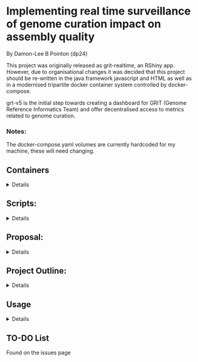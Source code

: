 # Implementing real time surveillance of genome curation impact on assembly quality
By Damon-Lee B Pointon (dp24)

This project was originally released as grit-realtime, an RShiny app. However, due to organisational changes
it was decided that this project should be re-written in the java framework javascript and HTML
as well as in a modernised tripartite docker container system controlled by docker-compose.

grt-v5 is the initial step towards creating a dashboard for GRIT (Genome Reference Informatics Team)
and offer decentralised access to metrics related to genome curation.

### Notes:
The docker-compose.yaml volumes are currently hardcoded for my machine, these will need changing.

## Containers
<details>

grt-v5_server_1 : postgrest, a swagger api wrapper for PostgreSQL databases. It produces a usable API but with the one endpoint which is not ideal.

grt-v5_client_1 : The website it self, written via Bootstrap and HTML5.

grt-v5_db_1 : The PostgreSQL database, this will contain all of the information pulled from the attached scripts.

### Optional Container:

grt-v5_swagger_1 : A Swagger API UI.

</details>

## Scripts:
<details>

### Python:

jira_connect.py - Main script which pulls data from the Jira API, massages and outputs to a sorted TSV file ready for ingestion by the docker containers.

jira_2_db_update.py - Script to be run on a daily basis to update the PostgreSQL database with new data.

prefix_pull.py - An accessory script which pulls double letter assignments and clade information from the prefix_assignment_kj2.xlsx file.

prefix_assignments.py - Not technically a script but contains dictionaries on taxonomic information which is required by the main scripts.

### SQL:

10_db_init.sql - Creates the PSQL database table upon docker-compose up.

20_db_fill.sql - Fills the database table with information from jira_dump.tsv.sorted.

### R:

These are no longer in use but make up the old version of this projects graph generation and logic for reference.

grit_graphs.R - Graph generation script.

jira_data.R - Graph generation script.

### JavaScript

- index.html
  - maingraph{1/2}.js - Produces the 2 main graphs.
 
  - rightgraph{1/2}.js - 1 produces the box chart, 2 produces the pie chart or project numbers.
 

- datedash.html
  - date_graph.js - Produces a date time graph to be modified in the future to include pipeline versions,
    allows visualization of data over specific time frames.
    

- maingraphs.html
  - gevalgraph{1/2/3/4).js - These graphs mimic those found in the gEVAL paper [found here](https://www.biorxiv.org/content/10.1101/2020.08.12.247734v1.full).


- table.html
  - table_gen.js - Generates a table with select data as raw as possible for data verification.

</details>

## Proposal:
<details> 
Genome assembly curation has a significant impact on assembly quality,
and allows for the identification of opportunities for improvement within automated assembly generation.
Analysis of a multitude of assembly parameters is required, ideally in real time,
in order to document the impact and elucidate opportunities.
This is currently implemented by ad hoc extraction of the data from a Jira tracking database with a
perl script and subsequent graph generation in Excel,
a system that requires significant manual intervention. 

In order to streamline and further extend and adapt the process, I have produced
a system which uses Docker, Python (3.7) and Javascript to generate graphs in an
automated and consistent fashion.
Ultimately this results in the production of a dashboard/website that provides a real-time
report on curation impacts for specified data groups, within a specified time frame.

</details>

## Project Outline:
<details>

### Phase 1
#### Harvesting
Controlled by a python script, this will download all relevant
data from Jira as well as from family data from the ENA database.

In Python 3.7, this script accesses the Jira API and pulls data related to pre and post curation statistics as well as some taxonomic data.
It also performs some basic statistics just as percentage change in the pulled data.

This will only need to be used once in order to produce a "master" TSV file, used to later populate
the PostgreSQL database.

This utilises:

|Module | Reason | Implemented?|
|---|---|---|
|Argparse    | - for cli | [X] |
|csv         | - for tsv formatted writing| [X] |
|operator    | - used in sorting the tsv| [X] |
|regex (re)  | - for extensive regex use| [X] |
|maya        | - for string to datetime| [X] |
|datetime    | - for datetime to str conversion| [X] |
|jira        | - python-jira is a python api wrapper for Jira| [X] |
|logging     | - Used for logging information from script| [ ] |
| sys | - Used for safe exiting of the script | [X] |


### Phase 2
#### Docker-compose
In order to adopt a more modern approach, it was decided to utilise docker.
This would remove the need for front-end to be the point of reading data, calculation and presentation to graphs
this is now mostly moved to the PostgresSQL database and the API.
This allows the PSQL database to handle the data, the API to allow access for specific requested data and therefore
leaving only the graph production for the website.
Graphs are produced purely in Plotly.js which has proven to be a very flexible framework.

### Phase 3
#### Updating
This has been simplified and automated with a python3.7 script which uses the pre-existing database to
 return the most recent date in the database and use it as the minimum date in a query to Jira.
This will return a list of records (a python list of all required data).

</details>

## Usage

<details>

#### 1 - Git Clone

`git clone https://github.com/DLBPointon/grt-v5.git`
`cd grt-v5`

#### 2 - Download DB data
For testing there is a sample TSV in the output folder so this step can be skipped.

`python3 scripts/jira_connect.py {JIRA USER} {JIRA PASS} {SAVE}`

SAVE defaults to the output folder, as this is the folder to be used for docker later.
This is an option however in case colleagues want to run their own bespoke analysis on the data.

#### 3 - Docker-compose

At this point we can now compose the containers, much of this is automated via the docker-compose 
script as well as some sql scripts to initiate then fill the database. This can be started via the simple command:

`docker-compose up`

Spinning down the containers occurs with:
`docker-compose down --volumes`

#### 4 - Updating the db

Due to the requirement of this project to be pulling jira_db data in realtime
(realistically the db will only NEED to be updated once per day at the moment due to 
the number of tickets moving through the GRIT pipeline). 
I believe it is beneficial to have the updating script run as a crontab job.

`crontab -e`

```
* 8 * * * bash /home/grit/grt-v5/updater_cron.sh >> 
/home/grit/grt-v5/logs/`date +\%Y-\%m-\%d_\%H:\%M`.log 2>&1
```

This will directly update the psql database via calls to the JIRA_API and then the grt-API.
</details>

## TO-DO List
Found on the issues page

